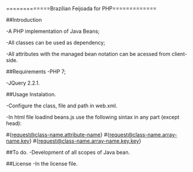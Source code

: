 ﻿=============Brazilian Feijoada for PHP=============

##Introduction

-A PHP implementation of Java Beans;

-All classes can be used as dependency;

-All attributes with the managed bean notation can be acessed from client-side.

##Requirements
-PHP 7;

-JQuery 2.2.1.

##Usage
Instalation.

-Configure the class, file and path in web.xml.

-In html file loadind beans.js use the following sintax in any part (except head):

#{request@class-name.attribute-name}
#{request@class-name.array-name.key}
#{request@class-name.array-name.key.key}

##To do.
-Development of all scopes of Java bean.

##License
-In the license file.